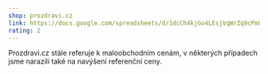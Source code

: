 ```yaml
---
shop: prozdravi.cz
link: https://docs.google.com/spreadsheets/d/1dcCh4kjGo4LEsjVqWrZq9cPmLp5cyzYVfcMp_bwFlUo/edit?usp=sharing
rating: 2
---
```


Prozdravi.cz stále referuje k maloobchodním cenám, v některých případech jsme narazili také na navýšení referenční ceny.
